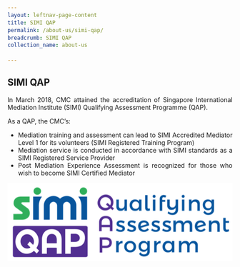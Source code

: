```yaml
---
layout: leftnav-page-content
title: SIMI QAP
permalink: /about-us/simi-qap/
breadcrumb: SIMI QAP
collection_name: about-us

---
```


SIMI QAP
---

<p style="text-align: justify">In March 2018, CMC attained the accreditation of Singapore International Mediation Institute (SIMI) Qualifying Assessment Programme (QAP).</p>

<p style="text-align: justify">As a QAP, the CMC’s:</p>

<ul style="text-align: justify">
  <li>Mediation training and assessment can lead to SIMI Accredited Mediator Level 1 for its volunteers (SIMI Registered Training Program)</li>
  <li>Mediation service is conducted in accordance with SIMI standards as a SIMI Registered Service Provider</li>
  <li>Post Mediation Experience Assessment is recognized for those who wish to become SIMI Certified Mediator</li>
</ul>

<div class="image"><img src="/images/1544584969835.png/" title="SIMI QAP" alt="SIMI QAP" style="width: 600px"></div>
